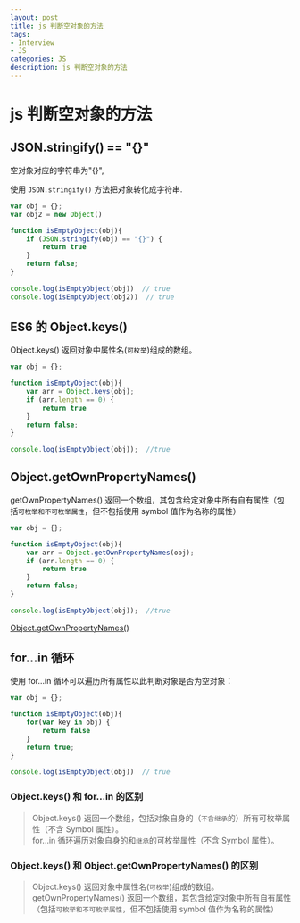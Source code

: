 ```yaml
---
layout: post
title: js 判断空对象的方法
tags:
- Interview
- JS
categories: JS
description: js 判断空对象的方法
---
```


# js 判断空对象的方法

## JSON.stringify() == "{}"

空对象对应的字符串为"{}",

使用 `JSON.stringify()` 方法把对象转化成字符串.

```js
var obj = {};
var obj2 = new Object()

function isEmptyObject(obj){
    if (JSON.stringify(obj) == "{}") {
    	return true
    }
    return false;
}
	
console.log(isEmptyObject(obj))  // true
console.log(isEmptyObject(obj2))  // true
```

## ES6 的 Object.keys()

Object.keys() 返回对象中属性名(`可枚举`)组成的数组。

```js
var obj = {};

function isEmptyObject(obj){
	var arr = Object.keys(obj);
    if (arr.length == 0) {
    	return true
    }
    return false;
}
	
console.log(isEmptyObject(obj));  //true
```

## Object.getOwnPropertyNames()

getOwnPropertyNames() 返回一个数组，其包含给定对象中所有自有属性（包括`可枚举和不可枚举属性`，但不包括使用 symbol 值作为名称的属性）

```js
var obj = {};

function isEmptyObject(obj){
	var arr = Object.getOwnPropertyNames(obj);
    if (arr.length == 0) {
    	return true
    }
    return false;
}
	
console.log(isEmptyObject(obj));  //true
```

[Object.getOwnPropertyNames()](https://developer.mozilla.org/zh-CN/docs/Web/JavaScript/Reference/Global_Objects/Object/getOwnPropertyNames)

## for...in 循环

使用 for...in 循环可以遍历所有属性以此判断对象是否为空对象：

```js
var obj = {};

function isEmptyObject(obj){
	for(var key in obj) {
		return false
	}
    return true;
}
	
console.log(isEmptyObject(obj))  // true
```

### Object.keys() 和 for...in 的区别

> Object.keys() 返回一个数组，包括对象自身的（`不含继承`的）所有可枚举属性（不含 Symbol 属性）。  
> for...in 循环遍历对象自身的和`继承`的可枚举属性（不含 Symbol 属性）。  

### Object.keys() 和 Object.getOwnPropertyNames() 的区别

> Object.keys() 返回对象中属性名(`可枚举`)组成的数组。  
> getOwnPropertyNames() 返回一个数组，其包含给定对象中所有自有属性（包括`可枚举和不可枚举属性`，但不包括使用 symbol 值作为名称的属性）